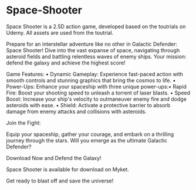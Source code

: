 # Space-Shooter
Space Shooter is a 2.5D action game, developed based on the toutrials on Udemy. All assets are used from the toutrial.

Prepare for an interstellar adventure like no other in Galactic Defender: Space Shooter! Dive into the vast expanse of space, navigating through asteroid fields and battling relentless waves of enemy ships. Your mission: defend the galaxy and achieve the highest score!

Game Features:
• Dynamic Gameplay: Experience fast-paced action with smooth controls and stunning graphics that bring the cosmos to life.
• Power-Ups: Enhance your spaceship with three unique power-ups:• Rapid Fire: Boost your shooting speed to unleash a torrent of laser blasts.
• Speed Boost: Increase your ship's velocity to outmaneuver enemy fire and dodge asteroids with ease.
• Shield: Activate a protective barrier to absorb damage from enemy attacks and collisions with asteroids.


Join the Fight:

Equip your spaceship, gather your courage, and embark on a thrilling journey through the stars. Will you emerge as the ultimate Galactic Defender?

Download Now and Defend the Galaxy!

Space Shooter is available for download on Myket.

Get ready to blast off and save the universe!
